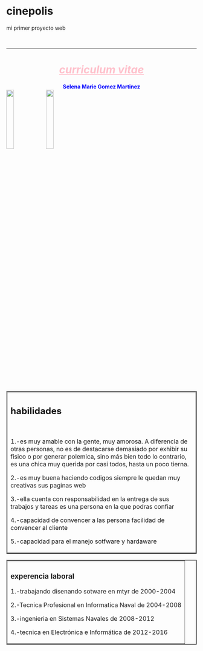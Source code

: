# cinepolis
mi primer proyecto web

<!DOCTYPE html>
<html>
<head>
  <link rel="stylesheet" type="text/css" href="css/adoptame.css">
</head>
<body>
  <link href="https://fonts.googleapis.com/css?family=Indie+Flower" rel="stylesheet">
  <br>
  <hr>
</head>
<title> curriculum vitae </title>
</head>
<center><font color=pink><h1><i><b><u>curriculum vitae</u></b></i></h1></font></center>
<body background="blue" ="skyblue"><center>
 <font color="blue"><b>Selena Marie Gomez Martinez</b></font><br></center>
<img src="img/gomezz.gif"  height="20%" width="20%" align="center">
<img src="img/wtz.jpeg"  height="20%" width="20%" align="center">

</div>
<p>
<p>
 
</div> <!--end bio-->
<div class ="row">
  <div class="col-sm-5">
  <table border="2" width="1050">
  	<tr>
  		<td>
 <h2>habilidades</h2>
 <br>
<p>1.-es muy amable con la gente, muy amorosa. A diferencia de otras personas, no es de destacarse demasiado por exhibir su fisico o por generar polemica, sino más bien todo lo contrario, es una chica muy querida por casi todos, hasta un poco tierna.<p>

<p>2.-es muy buena haciendo codigos siempre le quedan muy creativas sus paginas web</p>

<p>3.-ella cuenta con responsabilidad en la entrega de sus trabajos y tareas es una persona  en la que podras confiar</p>

<p>4.-capacidad de convencer a las persona facilidad de convencer al cliente</p>

<p>5.-capacidad para el manejo sotfware y hardaware</p>
</td>
 </tr>
	</table>
<table border="2" width="1050">
	<tr>
		<td>
<div class="col-sm-7">
 <h3>experencia laboral</h3> 
 <p>1.-trabajando disenando sotware en mtyr de 2000-2004</p>
 <p> 2.-Tecnica Profesional en Informatica Naval de 2004-2008</p>
 <p>3.-ingenieria en Sistemas Navales de 2008-2012</p>
 <p>4.-tecnica en Electrónica e Informática de 2012-2016</p>
</td>
</tr>

